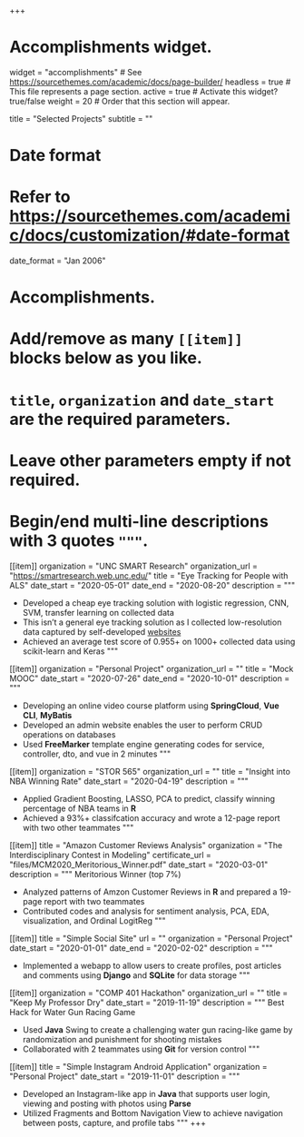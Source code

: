 +++
# Accomplishments widget.
widget = "accomplishments"  # See https://sourcethemes.com/academic/docs/page-builder/
headless = true  # This file represents a page section.
active = true  # Activate this widget? true/false
weight = 20  # Order that this section will appear.

title = "Selected Projects"
subtitle = ""

# Date format
#   Refer to https://sourcethemes.com/academic/docs/customization/#date-format
date_format = "Jan 2006"

# Accomplishments.
#   Add/remove as many `[[item]]` blocks below as you like.
#   `title`, `organization` and `date_start` are the required parameters.
#   Leave other parameters empty if not required.
#   Begin/end multi-line descriptions with 3 quotes `"""`.

[[item]]
  organization = "UNC SMART Research"
  organization_url = "https://smartresearch.web.unc.edu/"
  title = "Eye Tracking for People with ALS"
  date_start = "2020-05-01"
  date_end = "2020-08-20"
  description = """
  * Developed a cheap eye tracking solution with logistic regression, CNN, SVM, transfer learning on collected data 
  *	This isn’t a general eye tracking solution as I collected low-resolution data captured by self-developed [websites](https://patrickma.me/eye-collection/)
  *	Achieved an average test score of 0.955+ on 1000+ collected data using scikit-learn and Keras
  """

[[item]]
  organization = "Personal Project"
  organization_url = ""
  title = "Mock MOOC"
  date_start = "2020-07-26"
  date_end = "2020-10-01"
  description = """
  * Developing an online video course platform using **SpringCloud**, **Vue CLI**, **MyBatis**
  * Developed an admin website enables the user to perform CRUD operations on databases
  * Used **FreeMarker** template engine generating codes for service, controller, dto, and vue in 2 minutes
  """

[[item]]
  organization = "STOR 565"
  organization_url = ""
  title = "Insight into NBA Winning Rate"
  date_start = "2020-04-19"
  description = """
  * Applied Gradient Boosting, LASSO, PCA to predict, classify winning percentage of NBA teams in **R**
  * Achieved a 93%+ classifcation accuracy and wrote a 12-page report with two other teammates
  """


[[item]]
  title = "Amazon Customer Reviews Analysis"
  organization = "The Interdisciplinary Contest in Modeling"
  certificate_url = "files/MCM2020_Meritorious_Winner.pdf"
  date_start = "2020-03-01"
  description = """
  Meritorious Winner (top 7%)
  *	Analyzed patterns of Amzon Customer Reviews in **R** and prepared a 19-page report with two teammates
  *	Contributed codes and analysis for sentiment analysis, PCA, EDA, visualization, and Ordinal LogitReg
  """

[[item]]
  title = "Simple Social Site"
  url = ""
  organization = "Personal Project"
  date_start = "2020-01-01"
  date_end = "2020-02-02"
  description = """
  * Implemented a webapp to allow users to create profiles, post articles and comments using **Django** and **SQLite** for data storage
  """

[[item]]
  organization = "COMP 401 Hackathon"
  organization_url = ""
  title = "Keep My Professor Dry"
  date_start = "2019-11-19"
  description = """
  Best Hack for Water Gun Racing Game
  * Used **Java** Swing to create a challenging water gun racing-like game by randomization and punishment for shooting mistakes
  * Collaborated with 2 teammates using **Git** for version control
  """

[[item]]
  title = "Simple Instagram Android Application"
  organization = "Personal Project"
  date_start = "2019-11-01"
  description = """
  * Developed an Instagram-like app in **Java** that supports user login, viewing and posting with photos using **Parse**
  * Utilized Fragments and Bottom Navigation View to achieve navigation between posts, capture, and profile tabs
  """
+++

